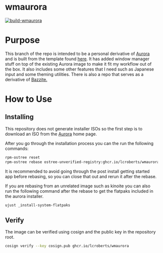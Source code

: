 # wmaurora

[![build-wmaurora](https://github.com/lcroberts/wmaurora/actions/workflows/build.yml/badge.svg)](https://github.com/lcroberts/wmaurora/actions/workflows/build.yml)

# Purpose

This branch of the repo is intended to be a personal derivative of [Aurora](https://getaurora.dev/) and is built from the template found [here](https://github.com/ublue-os/image-template). It has added window manager stuff on top of the existing Aurora image to make it fit my workflow out of the box. It also includes some other features that I need such as Japanese input and some theming utilities. There is also a repo that serves as a derivative of [Bazzite.](https://bazzite.gg/)

# How to Use

## Installing

This repository does not generate installer ISOs so the first step is to download an ISO from the [Aurora](https://getaurora.dev/) home page.

After you go through the installation process you can the run the following commands:

```bash
rpm-ostree reset
rpm-ostree rebase ostree-unverified-registry:ghcr.io/lcroberts/wmaurora:latest
```

It is recommended to avoid going through the post install getting started app before rebasing, so you can close that out and rerun it after the rebase.

If you are rebasing from an unrelated image such as kinoite you can also run the following command after the rebase to get the flatpaks included in the aurora installer.

```bash
ujust _install-system-flatpaks
```

## Verify

The image can be verified using cosign and the public key in the repository root.

```bash
cosign verify --key cosign.pub ghcr.io/lcroberts/wmaurora
```
